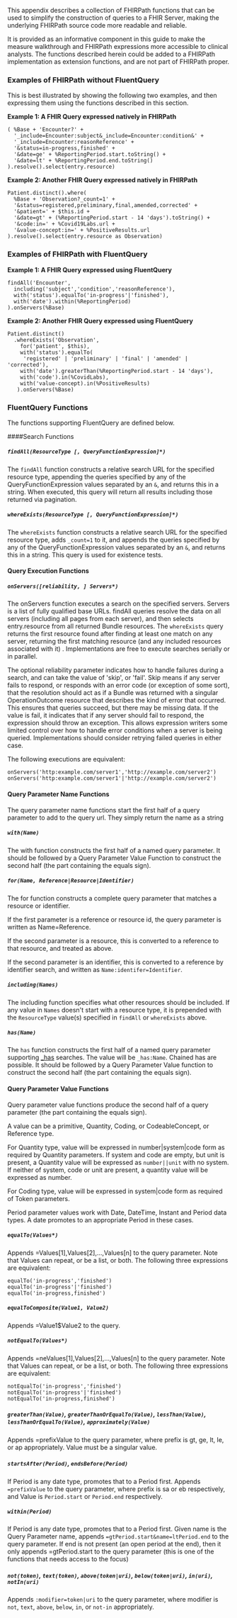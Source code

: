 This appendix describes a collection of FHIRPath functions that can be used to simplify the construction
of queries to a FHIR Server, making the underlying FHIRPath source code more readable and reliable.

It is provided as an informative component in this guide to make the measure walkthrough and FHIRPath
expressions more accessible to clinical analysts.  The functions described herein could be added to a FHIRPath
implementation as extension functions, and are not part of FHIRPath proper.

### Examples of FHIRPath without FluentQuery
This is best illustrated by showing the following two examples, and then expressing them using the functions
described in this section.

**Example 1: A FHIR Query expressed natively in FHIRPath**
```
( %Base + 'Encounter?' +
  '_include=Encounter:subject&_include=Encounter:condition&' +
  '_include=Encounter:reasonReference' +
  '&status=in-progress,finished' +
  '&date=ge' + %ReportingPeriod.start.toString() +
  '&date=lt' + %ReportingPeriod.end.toString()
).resolve().select(entry.resource)
```

**Example 2: Another FHIR Query expressed natively in FHIRPath**
```
Patient.distinct().where(
  %Base + 'Observation?_count=1' +
  '&status=registered,preliminary,final,amended,corrected' +
  '&patient=' + $this.id +
  '&date=gt' + (%ReportingPeriod.start - 14 'days').toString() +
  '&code:in=' + %Covid19Labs.url +
  '&value-concept:in=' + %PositiveResults.url
).resolve().select(entry.resource as Observation)
```

### Examples of FHIRPath with FluentQuery
**Example 1: A FHIR Query expressed using FluentQuery**
```
findAll('Encounter',
  including('subject','condition','reasonReference'),
  with('status').equalTo('in-progress'|'finished'),
  with('date').within(%ReportingPeriod)
).onServers(%Base)
```

**Example 2: Another FHIR Query expressed using FluentQuery**
```
Patient.distinct()
  .whereExists('Observation',
    for('patient', $this),
    with('status').equalTo(
     'registered' | 'preliminary' | 'final' | 'amended' | 'corrected'),
    with('date').greaterThan(%ReportingPeriod.start - 14 'days'),
    with('code').in(%CovidLabs),
    with('value-concept).in(%PositiveResults)
   ).onServers(%Base)
```

### FluentQuery Functions
The functions supporting FluentQuery are defined below.

####Search Functions
##### `findAll(ResourceType [, QueryFunctionExpression]*)`
The `findAll` function constructs a relative search URL for the specified resource type, appending
the queries specified by any of the QueryFunctionExpression values separated by an `&`, and returns
this in a string.  When executed, this query will return all results including those returned via
pagination.

##### `whereExists(ResourceType [, QueryFunctionExpression]*)`
The `whereExists` function constructs a relative search URL for the specified resource type, adds
`_count=1` to it, and appends the queries specified by any of the QueryFunctionExpression values
separated by an `&`, and returns this in a string.  This query is used for existence tests.

#### Query Execution Functions
##### `onServers([reliability, ] Servers*)`
The onServers function executes a search on the specified servers.  Servers is a list of fully qualified
base URLs.  findAll queries resolve the data on all servers (including all pages from each server), and
then selects entry.resource from all returned Bundle resources.  The `whereExists` query returns the first
resource found after finding at least one match on any server, returning the first matching resource
(and any included resources associated with it) .  Implementations are free to execute searches serially
or in parallel.

The optional reliability parameter indicates how to handle failures during a search, and can take the
value of 'skip', or 'fail'.  Skip means if any server fails to respond, or responds with an error code
(or exception of some sort), that the resolution should act as if a Bundle was returned with a singular
OperationOutcome resource that describes the kind of error that occurred.  This ensures that queries
succeed, but there may be missing data. If the value is fail, it indicates that if any server should
fail to respond, the expression should throw an exception.  This allows expression writers some limited
control over how to handle error conditions when a server is being queried.  Implementations should
consider retrying failed queries in either case.

The following executions are equivalent:
```
onServers('http:example.com/server1','http://example.com/server2')
onServers('http:example.com/server1'|'http://example.com/server2')
```

#### Query Parameter Name Functions
The query parameter name functions start the first half of a query parameter to add to the query url.  They
simply return the name as a string

##### `with(Name)`
The with function constructs the first half of a named query parameter.  It should be followed by a Query
Parameter Value Function to construct the second half (the part containing the equals sign).

##### `for(Name, Reference|Resource|Identifier)`
The for function constructs a complete query parameter that matches a resource or identifier.

If the first parameter is a reference or resource id, the query parameter is written as Name=Reference.

If the second parameter is a resource, this is converted to a reference to that resource, and treated as
above.

If the second parameter is an identifier, this is converted to a reference by identifier search, and
written as `Name:identifer=Identifier`.

##### `including(Names)`
The including function specifies what other resources should be included.  If any value in `Names` doesn't
start with a resource type, it is prepended with the `ResourceType` value(s) specified in `findAll` or
`whereExists` above.

##### `has(Name)`
The `has` function constructs the first half of a named query parameter supporting
[_has](https://www.hl7.org/fhir/search.html#has) searches.  The value will be `_has:Name`.  Chained
has are possible. It should be followed by a Query Parameter Value function to construct the second
half (the part containing the equals sign).

#### Query Parameter Value Functions
Query parameter value functions produce the second half of a query parameter (the part containing the
equals sign).

A value can be a primitive, Quantity, Coding, or CodeableConcept, or Reference type.

For Quantity type, value will be expressed in number|system|code form as required by Quantity parameters.
If system and code are empty, but unit is present, a Quantity value will be expressed as `number||unit` with
no system.  If neither of system, code or unit are present, a quantity value will be expressed as number.

For Coding type, value will be expressed in system|code form as required of Token parameters.

Period parameter values work with Date, DateTime, Instant and Period data types.  A date promotes to an
appropriate Period in these cases.

##### `equalTo(Values*)`
Appends =Values[1],Values[2],...,Values[n] to the query parameter.  Note that Values can repeat, or be a
list, or both.  The following three expressions are equivalent:
```
equalTo('in-progress','finished')
equalTo('in-progress'|'finished')
equalTo('in-progress,finished')
```
##### `equalToComposite(Value1, Value2)`
Appends =Value1$Value2 to the query.

##### `notEqualTo(Values*)`
Appends =neValues[1],Values[2],...,Values[n] to the query parameter. Note that Values can repeat, or be a
list, or both. The following three expressions are equivalent:
```
notEqualTo('in-progress','finished')
notEqualTo('in-progress'|'finished')
notEqualTo('in-progress,finished')
```

##### `greaterThan(Value)`, `greaterThanOrEqualTo(Value)`, `lessThan(Value)`, `lessThanOrEqualTo(Value)`, `approximately(Value)`
Appends =prefixValue to the query parameter, where prefix is gt, ge, lt, le, or ap appropriately.  Value
must be a singular value.

##### `startsAfter(Period)`, `endsBefore(Period)`
If Period is any date type, promotes that to a Period first.
Appends `=prefixValue` to the query parameter, where prefix is sa or eb respectively, and Value is `Period.start`
or `Period.end` respectively.

##### `within(Period)`
If Period is any date type, promotes that to a Period first.
Given name is the Query Parameter name, appends `=gtPeriod.start&name=ltPeriod.end` to the query parameter.  If end is not present
(an open period at the end), then it only appends =gtPeriod.start to the query parameter (this is one of the functions that
needs access to the focus)

##### `not(token)`, `text(token)`, `above(token|uri)`, `below(token|uri)`, `in(uri)`, `notIn(uri)`
Appends `:modifier=token|uri` to the query parameter, where modifier is `not`, `text`, `above`, `below`, `in`,
or `not-in` appropriately.

